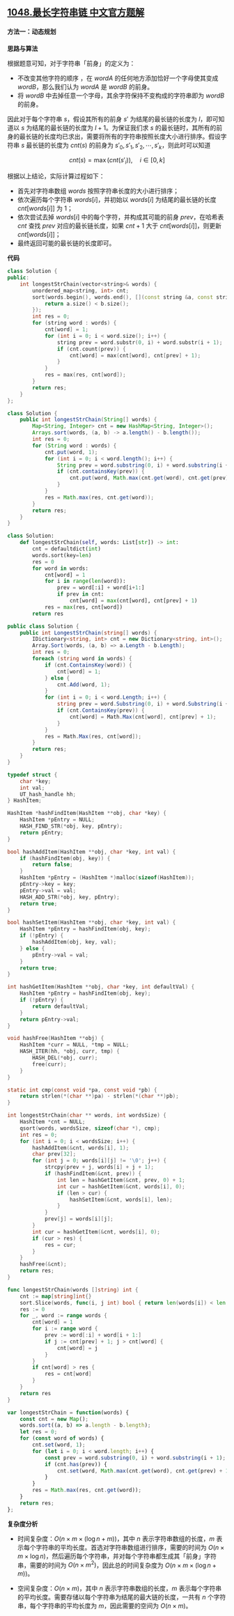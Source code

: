 ## [1048.最长字符串链 中文官方题解](https://leetcode.cn/problems/longest-string-chain/solutions/100000/zui-chang-zi-fu-chuan-lian-by-leetcode-s-4uoe)
#### 方法一：动态规划

**思路与算法**

根据题意可知，对于字符串「前身」的定义为：
+ 不改变其他字符的顺序 ，在 $\textit{wordA}$ 的任何地方添加恰好一个字母使其变成 $\textit{wordB}$，那么我们认为 $\textit{wordA}$ 是 $\textit{wordB}$ 的前身。
+ 将 $\textit{wordB}$ 中去掉任意一个字母，其余字符保持不变构成的字符串即为 $\textit{wordB}$ 的前身。

因此对于每个字符串 $s$，假设其所有的前身 $s'$ 为结尾的最长链的长度为 $l$，即可知道以 $s$ 为结尾的最长链的长度为 $l + 1$。为保证我们求 $s$ 的最长链时，其所有的前身的最长链的长度均已求出，需要将所有的字符串按照长度大小进行排序。假设字符串 $s$ 最长链的长度为 $\textit{cnt}(s)$ 的前身为 $s'_{0},s'_{1},s'_{2}, \cdots,s'_{k}$，则此时可以知道

$$
\textit{cnt}(s) = \max(\textit{cnt}(s'_{i})), \quad i \in [0,k]
$$

根据以上结论，实际计算过程如下：
+ 首先对字符串数组 $\textit{words}$ 按照字符串长度的大小进行排序；
+ 依次遍历每个字符串 $\textit{words}[i]$，并初始以 $\textit{words}[i]$ 为结尾的最长链的长度 $\textit{cnt}[\textit{words}[i]]$ 为 $1$；
+ 依次尝试去掉 $\textit{words}[i]$ 中的每个字符，并构成其可能的前身 $\textit{prev}$，在哈希表 $\textit{cnt}$ 查找 $\textit{prev}$ 对应的最长链长度，如果 $\textit{cnt} + 1$ 大于 $\textit{cnt}[\textit{words}[i]]$，则更新 $\textit{cnt}[\textit{words}[i]]$；
+ 最终返回可能的最长链的长度即可。

**代码**

```C++ [sol1-C++]
class Solution {
public:
    int longestStrChain(vector<string>& words) {
        unordered_map<string, int> cnt;
        sort(words.begin(), words.end(), [](const string &a, const string &b) {
            return a.size() < b.size();
        });
        int res = 0;
        for (string word : words) {
            cnt[word] = 1;
            for (int i = 0; i < word.size(); i++) {
                string prev = word.substr(0, i) + word.substr(i + 1);
                if (cnt.count(prev)) {
                    cnt[word] = max(cnt[word], cnt[prev] + 1);
                }
            }
            res = max(res, cnt[word]);
        }
        return res;
    }
};
```

```Java [sol1-Java]
class Solution {
    public int longestStrChain(String[] words) {
        Map<String, Integer> cnt = new HashMap<String, Integer>();
        Arrays.sort(words, (a, b) -> a.length() - b.length());
        int res = 0;
        for (String word : words) {
            cnt.put(word, 1);
            for (int i = 0; i < word.length(); i++) {
                String prev = word.substring(0, i) + word.substring(i + 1);
                if (cnt.containsKey(prev)) {
                    cnt.put(word, Math.max(cnt.get(word), cnt.get(prev) + 1));
                }
            }
            res = Math.max(res, cnt.get(word));
        }
        return res;
    }
}
```

```Python [sol1-Python3]
class Solution:
    def longestStrChain(self, words: List[str]) -> int:
        cnt = defaultdict(int)
        words.sort(key=len)
        res = 0
        for word in words:
            cnt[word] = 1
            for i in range(len(word)):
                prev = word[:i] + word[i+1:]
                if prev in cnt:
                    cnt[word] = max(cnt[word], cnt[prev] + 1)
            res = max(res, cnt[word])
        return res
```

```C# [sol1-C#]
public class Solution {
    public int LongestStrChain(string[] words) {
        IDictionary<string, int> cnt = new Dictionary<string, int>();
        Array.Sort(words, (a, b) => a.Length - b.Length);
        int res = 0;
        foreach (string word in words) {
            if (cnt.ContainsKey(word)) {
                cnt[word] = 1;
            } else {
                cnt.Add(word, 1);
            }
            for (int i = 0; i < word.Length; i++) {
                string prev = word.Substring(0, i) + word.Substring(i + 1);
                if (cnt.ContainsKey(prev)) {
                    cnt[word] = Math.Max(cnt[word], cnt[prev] + 1);
                }
            }
            res = Math.Max(res, cnt[word]);
        }
        return res;
    }
}
```

```C [sol1-C]
typedef struct {
    char *key;
    int val;
    UT_hash_handle hh;
} HashItem; 

HashItem *hashFindItem(HashItem **obj, char *key) {
    HashItem *pEntry = NULL;
    HASH_FIND_STR(*obj, key, pEntry);
    return pEntry;
}

bool hashAddItem(HashItem **obj, char *key, int val) {
    if (hashFindItem(obj, key)) {
        return false;
    }
    HashItem *pEntry = (HashItem *)malloc(sizeof(HashItem));
    pEntry->key = key;
    pEntry->val = val;
    HASH_ADD_STR(*obj, key, pEntry);
    return true;
}

bool hashSetItem(HashItem **obj, char *key, int val) {
    HashItem *pEntry = hashFindItem(obj, key);
    if (!pEntry) {
        hashAddItem(obj, key, val);
    } else {
        pEntry->val = val;
    }
    return true;
}

int hashGetItem(HashItem **obj, char *key, int defaultVal) {
    HashItem *pEntry = hashFindItem(obj, key);
    if (!pEntry) {
        return defaultVal;
    }
    return pEntry->val;
}

void hashFree(HashItem **obj) {
    HashItem *curr = NULL, *tmp = NULL;
    HASH_ITER(hh, *obj, curr, tmp) {
        HASH_DEL(*obj, curr);  
        free(curr);             
    }
}

static int cmp(const void *pa, const void *pb) {
    return strlen(*(char **)pa) - strlen(*(char **)pb);
}

int longestStrChain(char ** words, int wordsSize) {
    HashItem *cnt = NULL;
    qsort(words, wordsSize, sizeof(char *), cmp);
    int res = 0;
    for (int i = 0; i < wordsSize; i++) {
        hashAddItem(&cnt, words[i], 1);
        char prev[32];
        for (int j = 0; words[i][j] != '\0'; j++) {
            strcpy(prev + j, words[i] + j + 1);
            if (hashFindItem(&cnt, prev)) {
                int len = hashGetItem(&cnt, prev, 0) + 1;
                int cur = hashGetItem(&cnt, words[i], 0);
                if (len > cur) {
                    hashSetItem(&cnt, words[i], len);
                }
            }
            prev[j] = words[i][j];
        }
        int cur = hashGetItem(&cnt, words[i], 0);
        if (cur > res) {
            res = cur;
        }
    }
    hashFree(&cnt);
    return res;
}
```

```Go [sol1-Go]
func longestStrChain(words []string) int {
    cnt := map[string]int{}
    sort.Slice(words, func(i, j int) bool { return len(words[i]) < len(words[j]) })
    res := 0
    for _, word := range words {
        cnt[word] = 1
        for i := range word {
            prev := word[:i] + word[i + 1:]
            if j := cnt[prev] + 1; j > cnt[word] {
                cnt[word] = j
            }
        }
        if cnt[word] > res {
            res = cnt[word]
        }
    }
    return res
}
```

```JavaScript [sol1-JavaScript]
var longestStrChain = function(words) {
    const cnt = new Map();
    words.sort((a, b) => a.length - b.length);
    let res = 0;
    for (const word of words) {
        cnt.set(word, 1);
        for (let i = 0; i < word.length; i++) {
            const prev = word.substring(0, i) + word.substring(i + 1);
            if (cnt.has(prev)) {
                cnt.set(word, Math.max(cnt.get(word), cnt.get(prev) + 1));
            }
        }
        res = Math.max(res, cnt.get(word));
    }
    return res;
};
```

**复杂度分析**

- 时间复杂度：$O(n \times m \times (\log n + m))$，其中 $n$ 表示字符串数组的长度，$m$ 表示每个字符串的平均长度。首选对字符串数组进行排序，需要的时间为 $O(n \times m \times \log n)$，然后遍历每个字符串，并对每个字符串都生成其「前身」字符串，需要的时间为 $O(n \times m^2)$，因此总的时间复杂度为 $O(n \times m \times (\log n + m))$。

- 空间复杂度：$O(n\times m)$，其中 $n$ 表示字符串数组的长度，$m$ 表示每个字符串的平均长度。需要存储以每个字符串为结尾的最大链的长度，一共有 $n$ 个字符串，每个字符串的平均长度为 $m$，因此需要的空间为 $O(n\times m)$。